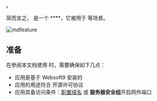 # 

。  

简而言之，[]() 是一个 ****，它被用于  等场景。   


![mdfeature](https://libs.websoft9.com/Websoft9/DocsPicture/zh/mingdao/mingdao-tables-websoft9.jpg)


## 准备

在参阅本文档使用  时，需要确保如下几点：

- 应用是基于 Websoft9 安装的
- 应用的用途符合 [](license_url) 开源许可协议
- 应用具备访问条件：[配置域名](./guide/appsetdomain) 或 **服务器安全组**开启网外端口